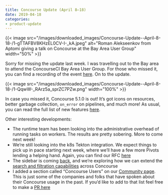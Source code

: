 ```yaml
---
title: Concourse Update (April 8–18)
date: 2019-04-18
categories:
- product-update
---
```


{{< image src="/images/downloaded_images/Concourse-Update--April-8-18-/1-gTTAFBV8KHzEL0CV-I-_kA.jpeg" alt="Roman
Alekseenkov from Aptomi giving a talk on Concourse at the Bay Area User Group" width="50%" >}}

<!-- more -->

Sorry for missing the update last week. I was travelling out to the Bay area to attend the ConcourseCI Bay Area User
Group. For those who missed it, you can find a recording of the
event [here](https://www.youtube.com/watch?v=1RRZHPlTkXs). On to the update.

{{< image src="/images/downloaded_images/Concourse-Update--April-8-18-/1-QqwW-_RArz5a_sprZC7PZw.png" width="100%" >}}

In case you missed it, Concourse 5.1.0 is out! It’s got icons on resources, better garbage collection, `on_error` on
pipelines, and much more! As usual, you can read the full list of new
features [here](https://concourse-ci.org/download.html#v510).

Other interesting developments:

- The runtime team has been looking into the administrative overhead of running tasks on workers. The results are pretty
  sobering. More to come next week!
- We’re still looking into the k8s Tekton integration. We expect things to pick up in pace starting next week, where
  we’ll have a few more Pivots lending a helping hand. Again, you can find our
  RFC [here](https://github.com/concourse/rfcs/pull/22)
- The sidebar is coming [back](https://github.com/concourse/concourse/issues/2440), and we’re exploring how we can
  extend the [search and filtration capabilities](https://github.com/concourse/concourse/issues/3630) across Concourse
- I added a section called “Concourse Users” on
  our [Community page](https://concourse-ci.org/community.html#concourse-users). This is just some of the companies and
  folks that have spoken about their Concourse usage in the past. If you’d like to add to that list feel free to make
  a [PR here](https://github.com/concourse/docs/blob/master/lit/concourse-users.lit)
